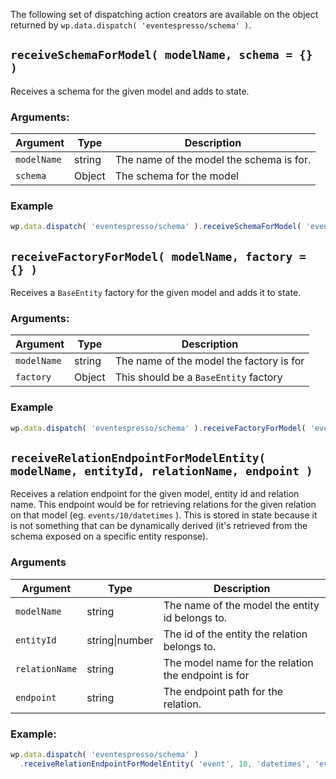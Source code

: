 The following set of dispatching action creators are available on the object returned by `wp.data.dispatch( 'eventespresso/schema' )`.

## `receiveSchemaForModel( modelName, schema = {} )`

Receives a schema for the given model and adds to state.

### Arguments:

| Argument    | Type   | Description                              |
| ----------- | ------ | ---------------------------------------- |
| `modelName` | string | The name of the model the schema is for. |
| `schema`    | Object | The schema for the model                 |

### Example
```js
wp.data.dispatch( 'eventespresso/schema' ).receiveSchemaForModel( 'event', eventSchema );
```

## `receiveFactoryForModel( modelName, factory = {} )`

Receives a `BaseEntity` factory for the given model and adds it to state.

### Arguments:

| Argument    | Type   | Description                              |
| ----------- | ------ | ---------------------------------------- |
| `modelName` | string | The name of the model the factory is for |
| `factory`   | Object | This should be a `BaseEntity` factory    |

### Example

```js
wp.data.dispatch( 'eventespresso/schema' ).receiveFactoryForModel( 'event', eventFactory );
```

## `receiveRelationEndpointForModelEntity( modelName, entityId, relationName, endpoint )`

Receives a relation endpoint for the given model, entity id and relation name.  This endpoint would be for retrieving relations for the given relation on that model (eg. `events/10/datetimes` ).  This is stored in state because it is not something that can be dynamically derived (it's retrieved from the schema exposed on a specific entity response).

### Arguments

| Argument    |  Type    | Description                                     |
| ----------- | -------- | ----------------------------------------------- |
| `modelName` |  string  | The name of the model the entity id belongs to. |
| `entityId`  |  string\|number | The id of the entity the relation belongs to.                                                 |
| `relationName`            | string          | The model name for the relation the endpoint is for                                                 |
| `endpoint`            | string          | The endpoint path for the relation.                                                 |

### Example:

```js
wp.data.dispatch( 'eventespresso/schema' )
  .receiveRelationEndpointForModelEntity( 'event', 10, 'datetimes', 'events/10/datetimes' );
```